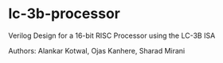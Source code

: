 lc-3b-processor
===============

Verilog Design for a 16-bit RISC Processor using the LC-3B ISA

Authors: Alankar Kotwal, Ojas Kanhere, Sharad Mirani
